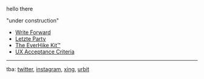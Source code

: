 hello there

"under construction"

- [Write Forward](/writeforward/)
- [Letzte Party](/letzte-party/)
- [The EverHike Kit™](/everhikekit/)
- [UX Acceptance Criteria](/ux-acceptance-criteria)

---

tba: [twitter](), [instagram](), [xing](), [urbit]()

<link rel="stylesheet" href="/css.css">
